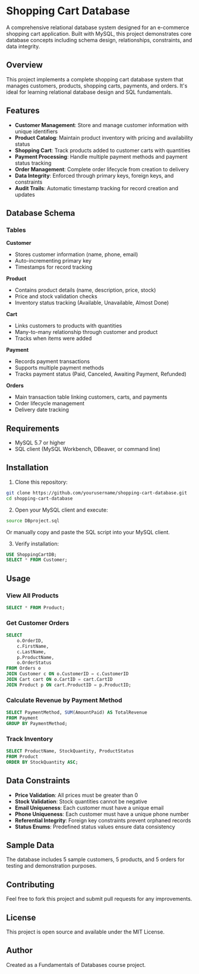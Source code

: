 # Shopping Cart Database

A comprehensive relational database system designed for an e-commerce shopping cart application. Built with MySQL, this project demonstrates core database concepts including schema design, relationships, constraints, and data integrity.

## Overview

This project implements a complete shopping cart database system that manages customers, products, shopping carts, payments, and orders. It's ideal for learning relational database design and SQL fundamentals.

## Features

- **Customer Management**: Store and manage customer information with unique identifiers
- **Product Catalog**: Maintain product inventory with pricing and availability status
- **Shopping Cart**: Track products added to customer carts with quantities
- **Payment Processing**: Handle multiple payment methods and payment status tracking
- **Order Management**: Complete order lifecycle from creation to delivery
- **Data Integrity**: Enforced through primary keys, foreign keys, and constraints
- **Audit Trails**: Automatic timestamp tracking for record creation and updates

## Database Schema

### Tables

**Customer**
- Stores customer information (name, phone, email)
- Auto-incrementing primary key
- Timestamps for record tracking

**Product**
- Contains product details (name, description, price, stock)
- Price and stock validation checks
- Inventory status tracking (Available, Unavailable, Almost Done)

**Cart**
- Links customers to products with quantities
- Many-to-many relationship through customer and product
- Tracks when items were added

**Payment**
- Records payment transactions
- Supports multiple payment methods
- Tracks payment status (Paid, Canceled, Awaiting Payment, Refunded)

**Orders**
- Main transaction table linking customers, carts, and payments
- Order lifecycle management
- Delivery date tracking

## Requirements

- MySQL 5.7 or higher
- SQL client (MySQL Workbench, DBeaver, or command line)

## Installation

1. Clone this repository:
```bash
git clone https://github.com/yourusername/shopping-cart-database.git
cd shopping-cart-database
```

2. Open your MySQL client and execute:
```bash
source DBproject.sql
```

Or manually copy and paste the SQL script into your MySQL client.

3. Verify installation:
```sql
USE ShoppingCartDB;
SELECT * FROM Customer;
```

## Usage

### View All Products
```sql
SELECT * FROM Product;
```

### Get Customer Orders
```sql
SELECT 
    o.OrderID,
    c.FirstName,
    c.LastName,
    p.ProductName,
    o.OrderStatus
FROM Orders o
JOIN Customer c ON o.CustomerID = c.CustomerID
JOIN Cart cart ON o.CartID = cart.CartID
JOIN Product p ON cart.ProductID = p.ProductID;
```

### Calculate Revenue by Payment Method
```sql
SELECT PaymentMethod, SUM(AmountPaid) AS TotalRevenue
FROM Payment
GROUP BY PaymentMethod;
```

### Track Inventory
```sql
SELECT ProductName, StockQuantity, ProductStatus
FROM Product
ORDER BY StockQuantity ASC;
```

## Data Constraints

- **Price Validation**: All prices must be greater than 0
- **Stock Validation**: Stock quantities cannot be negative
- **Email Uniqueness**: Each customer must have a unique email
- **Phone Uniqueness**: Each customer must have a unique phone number
- **Referential Integrity**: Foreign key constraints prevent orphaned records
- **Status Enums**: Predefined status values ensure data consistency

## Sample Data

The database includes 5 sample customers, 5 products, and 5 orders for testing and demonstration purposes.

## Contributing

Feel free to fork this project and submit pull requests for any improvements.

## License

This project is open source and available under the MIT License.

## Author

Created as a Fundamentals of Databases course project.
